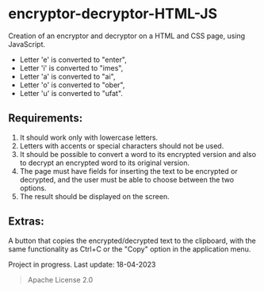 # encryptor-decryptor-HTML-JS
Creation of an encryptor and decryptor on a HTML and CSS page, using JavaScript.

* Letter 'e' is converted to "enter",
* Letter 'i' is converted to "imes",
* Letter 'a' is converted to "ai",
* Letter 'o' is converted to "ober",
* Letter 'u' is converted to "ufat".


## Requirements:
1. It should work only with lowercase letters.
2. Letters with accents or special characters should not be used.
3. It should be possible to convert a word to its encrypted version and also to decrypt an encrypted word to its original version.
4. The page must have fields for inserting the text to be encrypted or decrypted, and the user must be able to choose between the two options.
5. The result should be displayed on the screen.

## Extras:
A button that copies the encrypted/decrypted text to the clipboard, with the same functionality as Ctrl+C or the "Copy" option in the application menu.


Project in progress.
Last update: 18-04-2023



>Apache License 2.0
